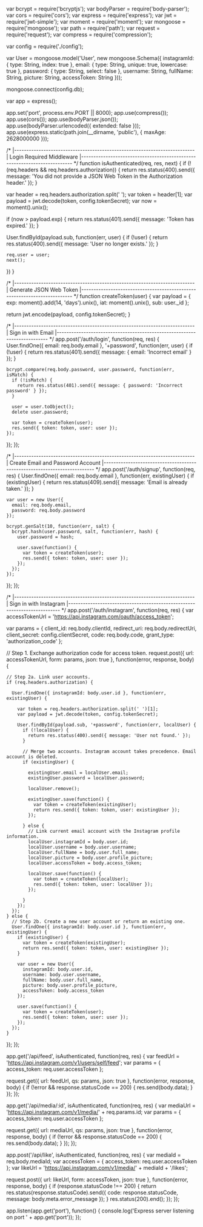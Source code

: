 var bcrypt = require('bcryptjs');
var bodyParser = require('body-parser');
var cors = require('cors');
var express = require('express');
var jwt = require('jwt-simple');
var moment = require('moment');
var mongoose = require('mongoose');
var path = require('path');
var request = require('request');
var compress = require('compression');

var config = require('./config');

var User = mongoose.model('User', new mongoose.Schema({
  instagramId: { type: String, index: true },
  email: { type: String, unique: true, lowercase: true },
  password: { type: String, select: false },
  username: String,
  fullName: String,
  picture: String,
  accessToken: String
}));

mongoose.connect(config.db);

var app = express();

app.set('port', process.env.PORT || 8000);
app.use(compress());
app.use(cors());
app.use(bodyParser.json());
app.use(bodyParser.urlencoded({ extended: false }));
app.use(express.static(path.join(__dirname, 'public'), { maxAge: 2628000000 }));

/*
 |--------------------------------------------------------------------------
 | Login Required Middleware
 |--------------------------------------------------------------------------
 */
function isAuthenticated(req, res, next) {
  if (!(req.headers && req.headers.authorization)) {
    return res.status(400).send({ message: 'You did not provide a JSON Web Token in the Authorization header.' });
  }

  var header = req.headers.authorization.split(' ');
  var token = header[1];
  var payload = jwt.decode(token, config.tokenSecret);
  var now = moment().unix();

  if (now > payload.exp) {
    return res.status(401).send({ message: 'Token has expired.' });
  }

  User.findById(payload.sub, function(err, user) {
    if (!user) {
      return res.status(400).send({ message: 'User no longer exists.' });
    }

    req.user = user;
    next();
  })
}

/*
 |--------------------------------------------------------------------------
 | Generate JSON Web Token
 |--------------------------------------------------------------------------
 */
function createToken(user) {
  var payload = {
    exp: moment().add(14, 'days').unix(),
    iat: moment().unix(),
    sub: user._id
  };

  return jwt.encode(payload, config.tokenSecret);
}

/*
 |--------------------------------------------------------------------------
 | Sign in with Email
 |--------------------------------------------------------------------------
 */
app.post('/auth/login', function(req, res) {
  User.findOne({ email: req.body.email }, '+password', function(err, user) {
    if (!user) {
      return res.status(401).send({ message: { email: 'Incorrect email' } });
    }

    bcrypt.compare(req.body.password, user.password, function(err, isMatch) {
      if (!isMatch) {
        return res.status(401).send({ message: { password: 'Incorrect password' } });
      }

      user = user.toObject();
      delete user.password;

      var token = createToken(user);
      res.send({ token: token, user: user });
    });
  });
});

/*
 |--------------------------------------------------------------------------
 | Create Email and Password Account
 |--------------------------------------------------------------------------
 */
app.post('/auth/signup', function(req, res) {
  User.findOne({ email: req.body.email }, function(err, existingUser) {
    if (existingUser) {
      return res.status(409).send({ message: 'Email is already taken.' });
    }

    var user = new User({
      email: req.body.email,
      password: req.body.password
    });

    bcrypt.genSalt(10, function(err, salt) {
      bcrypt.hash(user.password, salt, function(err, hash) {
        user.password = hash;

        user.save(function() {
          var token = createToken(user);
          res.send({ token: token, user: user });
        });
      });
    });
  });
});

/*
 |--------------------------------------------------------------------------
 | Sign in with Instagram
 |--------------------------------------------------------------------------
 */
app.post('/auth/instagram', function(req, res) {
  var accessTokenUrl = 'https://api.instagram.com/oauth/access_token';

  var params = {
    client_id: req.body.clientId,
    redirect_uri: req.body.redirectUri,
    client_secret: config.clientSecret,
    code: req.body.code,
    grant_type: 'authorization_code'
  };

  // Step 1. Exchange authorization code for access token.
  request.post({ url: accessTokenUrl, form: params, json: true }, function(error, response, body) {

    // Step 2a. Link user accounts.
    if (req.headers.authorization) {

      User.findOne({ instagramId: body.user.id }, function(err, existingUser) {

        var token = req.headers.authorization.split(' ')[1];
        var payload = jwt.decode(token, config.tokenSecret);

        User.findById(payload.sub, '+password', function(err, localUser) {
          if (!localUser) {
            return res.status(400).send({ message: 'User not found.' });
          }

          // Merge two accounts. Instagram account takes precedence. Email account is deleted.
          if (existingUser) {

            existingUser.email = localUser.email;
            existingUser.password = localUser.password;

            localUser.remove();

            existingUser.save(function() {
              var token = createToken(existingUser);
              return res.send({ token: token, user: existingUser });
            });

          } else {
            // Link current email account with the Instagram profile information.
            localUser.instagramId = body.user.id;
            localUser.username = body.user.username;
            localUser.fullName = body.user.full_name;
            localUser.picture = body.user.profile_picture;
            localUser.accessToken = body.access_token;

            localUser.save(function() {
              var token = createToken(localUser);
              res.send({ token: token, user: localUser });
            });

          }
        });
      });
    } else {
      // Step 2b. Create a new user account or return an existing one.
      User.findOne({ instagramId: body.user.id }, function(err, existingUser) {
        if (existingUser) {
          var token = createToken(existingUser);
          return res.send({ token: token, user: existingUser });
        }

        var user = new User({
          instagramId: body.user.id,
          username: body.user.username,
          fullName: body.user.full_name,
          picture: body.user.profile_picture,
          accessToken: body.access_token
        });

        user.save(function() {
          var token = createToken(user);
          res.send({ token: token, user: user });
        });
      });
    }
  });
});

app.get('/api/feed', isAuthenticated, function(req, res) {
  var feedUrl = 'https://api.instagram.com/v1/users/self/feed';
  var params = { access_token: req.user.accessToken };

  request.get({ url: feedUrl, qs: params, json: true }, function(error, response, body) {
    if (!error && response.statusCode == 200) {
      res.send(body.data);
    }
  });
});

app.get('/api/media/:id', isAuthenticated, function(req, res) {
  var mediaUrl = 'https://api.instagram.com/v1/media/' + req.params.id;
  var params = { access_token: req.user.accessToken };

  request.get({ url: mediaUrl, qs: params, json: true }, function(error, response, body) {
    if (!error && response.statusCode == 200) {
      res.send(body.data);
    }
  });
});

app.post('/api/like', isAuthenticated, function(req, res) {
  var mediaId = req.body.mediaId;
  var accessToken = { access_token: req.user.accessToken };
  var likeUrl = 'https://api.instagram.com/v1/media/' + mediaId + '/likes';

  request.post({ url: likeUrl, form: accessToken, json: true }, function(error, response, body) {
    if (response.statusCode !== 200) {
      return res.status(response.statusCode).send({
        code: response.statusCode,
        message: body.meta.error_message
      });
    }
    res.status(200).end();
  });
});

app.listen(app.get('port'), function() {
  console.log('Express server listening on port ' + app.get('port'));
});
